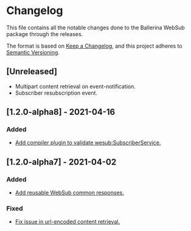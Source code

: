 # Changelog
This file contains all the notable changes done to the Ballerina WebSub package through the releases.

The format is based on [Keep a Changelog](https://keepachangelog.com/en/1.0.0/),
and this project adheres to [Semantic Versioning](https://semver.org/spec/v2.0.0.html).

## [Unreleased]
- Multipart content retrieval on event-notification.
- Subscriber resubscription event.

## [1.2.0-alpha8] - 2021-04-16
### Added
- [Add compiler plugin to validate wesub:SubscriberService.](https://github.com/ballerina-platform/ballerina-standard-library/issues/1099)

## [1.2.0-alpha7] - 2021-04-02
### Added
- [Add reusable WebSub common responses.](https://github.com/ballerina-platform/ballerina-standard-library/issues/1183)

### Fixed
- [Fix issue in url-encoded content retrieval.](https://github.com/ballerina-platform/ballerina-standard-library/issues/1106)